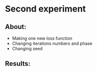 # Second experiment

## About:
* Making one new loss function
* Changing iterations numbers and phase
* Changing seed

## Results:
